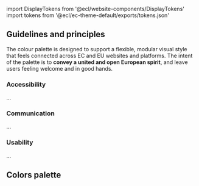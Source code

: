 import DisplayTokens from '@ecl/website-components/DisplayTokens'
import tokens from '@ecl/ec-theme-default/exports/tokens.json'

## Guidelines and principles

The colour palette is designed to support a flexible, modular visual style that feels connected across EC and EU websites and platforms. The intent of the palette is to **convey a united and open European spirit**, and leave users feeling welcome and in good hands.

### Accessibility

...

### Communication

...

### Usability

...

## Colors palette

<DisplayTokens tokens={tokens} category="color" />
